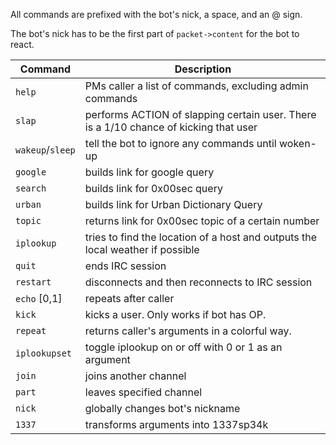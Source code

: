 All commands are prefixed with the bot's nick, a space, and an @ sign.

The bot's nick has to be the first part of `packet->content` for the bot to react.

| Command | Description |
|---------|-------------|
| `help` | PMs caller a list of commands, excluding admin commands |
| `slap` | performs ACTION of slapping certain user. There is a 1/10 chance of kicking that user |
| `wakeup`/`sleep` | tell the bot to ignore any commands until woken-up |
| `google` | builds link for google query |
| `search` | builds link for 0x00sec query |
| `urban` | builds link for Urban Dictionary Query |
| `topic` | returns link for 0x00sec topic of a certain number |
| `iplookup` | tries to find the location of a host and outputs the local weather if possible |
| `quit` | ends IRC session |
| `restart` | disconnects and then reconnects to IRC session |
| `echo` [0,1] | repeats after caller |
| `kick` | kicks a user. Only works if bot has OP. |
| `repeat` | returns caller's arguments in a colorful way. |
| `iplookupset` | toggle iplookup on or off with 0 or 1 as an argument |
| `join` | joins another channel |
| `part` | leaves specified channel |
| `nick` | globally changes bot's nickname |
| `1337` | transforms arguments into 1337sp34k


